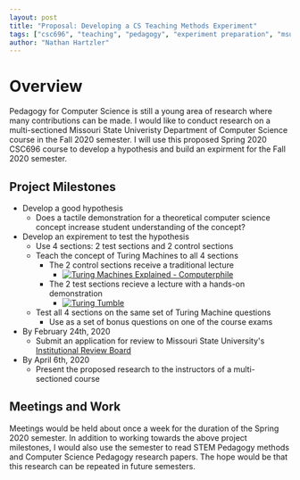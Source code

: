 ```yaml
---
layout: post
title: "Proposal: Developing a CS Teaching Methods Experiment"
tags: ["csc696", "teaching", "pedagogy", "experiment preparation", "msu"]
author: "Nathan Hartzler"
---
```


# Overview

Pedagogy for Computer Science is still a young area of research where many contributions can be made. I would like to conduct research on a multi-sectioned Missouri State Univeristy Department of Computer Science course in the Fall 2020 semester. I will use this proposed Spring 2020 CSC696 course to develop a hypothesis and build an expirment for the Fall 2020 semester.

## Project Milestones

* Develop a good hypothesis
    * Does a tactile demonstration for a theoretical computer science concept increase student understanding of the concept?
* Develop an expirement to test the hypothesis
    * Use 4 sections: 2 test sections and 2 control sections
    * Teach the concept of Turing Machines to all 4 sections
        * The 2 control sections receive a traditional lecture
            * [![Turing Machines Explained - Computerphile](http://img.youtube.com/vi/dNRDvLACg5Q/0.jpg)](https://www.youtube.com/watch?v=dNRDvLACg5Q)
        * The 2 test sections recieve a lecture with a hands-on demonstration
            * [![Turing Tumble](http://img.youtube.com/vi/3r0P3CSYI-U/0.jpg)](https://www.youtube.com/watch?v=3r0P3CSYI-U)
    * Test all 4 sections on the same set of Turing Machine questions
        * Use as a set of bonus questions on one of the course exams
* By February 24th, 2020 
    * Submit an application for review to Missouri State University's [Institutional Review Board](https://ora.missouristate.edu/IRB.htm)
* By April 6th, 2020
    * Present the proposed research to the instructors of a multi-sectioned course

## Meetings and Work

Meetings would be held about once a week for the duration of the Spring 2020 semester. In addition to working towards the above project milestones, I would also use the semester to read STEM Pedagogy methods and Computer Science Pedagogy research papers. The hope would be that this research can be repeated in future semesters.